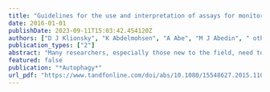 ```yaml
---
title: "Guidelines for the use and interpretation of assays for monitoring autophagy"
date: 2016-01-01
publishDate: 2023-09-11T15:03:42.454120Z
authors: ["D J Klionsky", "K Abdelmohsen", "A Abe", "M J Abedin", " others"]
publication_types: ["2"]
abstract: "Many researchers, especially those new to the field, need to determine which criteria are essential for demonstrating autophagy, either for the purposes of their own research, or in the capacity of a manuscript or grant review. 1 Acceptable standards are an important issue …"
featured: false
publication: "*Autophagy*"
url_pdf: "https://www.tandfonline.com/doi/abs/10.1080/15548627.2015.1100356"
---
```


